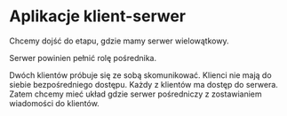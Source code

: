 # Aplikacje klient-serwer

Chcemy dojść do etapu, gdzie mamy serwer wielowątkowy.

Serwer powinien pełnić rolę pośrednika.

Dwóch klientów próbuje się ze sobą skomunikować. Klienci nie mają do siebie bezpośredniego dostępu. Każdy z klientów ma dostęp do serwera.
Zatem chcemy mieć układ gdzie serwer pośredniczy z zostawianiem wiadomości do klientów.

